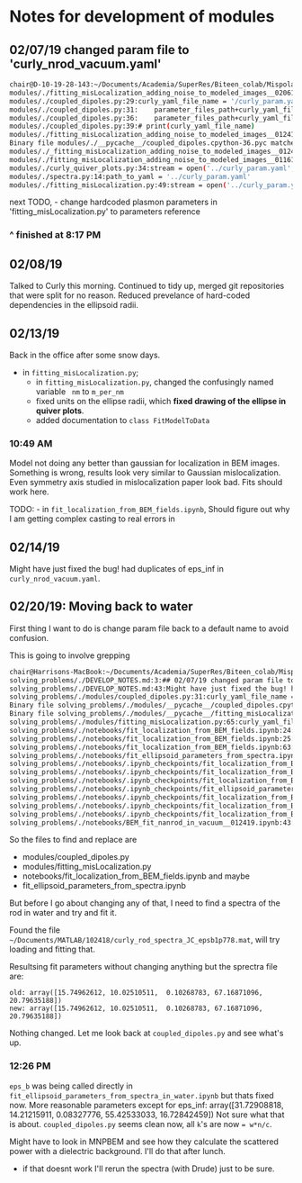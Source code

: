 # Notes for development of modules

## 02/07/19 changed param file to 'curly_nrod_vacuum.yaml'

```Bash
chair@D-10-19-28-143:~/Documents/Academia/SuperRes/Biteen_colab/Mispolarization/python/gitted/solving_problems$ grep -rn 'modules/.' -e 'curly'
modules/./fitting_misLocalization_adding_noise_to_modeled_images__020619.py:40:stream = open('../parameter_files/curly_param.yaml','r')
modules/./coupled_dipoles.py:29:curly_yaml_file_name = '/curly_param.yaml'
modules/./coupled_dipoles.py:31:    parameter_files_path+curly_yaml_file_name
modules/./coupled_dipoles.py:36:    parameter_files_path+curly_yaml_file_name,'r'
modules/./coupled_dipoles.py:39:# print(curly_yaml_file_name)
modules/./fitting_misLocalization_adding_noise_to_modeled_images__012419.py:37:stream = open('../curly_param.yaml','r')
Binary file modules/./__pycache__/coupled_dipoles.cpython-36.pyc matches
modules/./_fitting_misLocalization_adding_noise_to_modeled_images__012419.py:40:stream = open('../curly_param.yaml','r')
modules/./fitting_misLocalization_adding_noise_to_modeled_images__011619v11.py:34:stream = open('../curly_param.yaml','r')
modules/./curly_quiver_plots.py:34:stream = open('../curly_param.yaml','r')
modules/./spectra.py:14:path_to_yaml = '../curly_param.yaml'
modules/./fitting_misLocalization.py:49:stream = open('../curly_param.yaml','r')
```

next TODO, 
	- change hardcoded plasmon parameters in 'fitting_misLocalization.py' to parameters reference

### ^ finished at 8:17 PM

## 02/08/19
Talked to Curly this morning. Continued to tidy up, merged git repositories that were split for no reason. Reduced prevelance of hard-coded dependencies in the ellipsoid radii. 

## 02/13/19
Back in the office after some snow days. 
- in `fitting_misLocalization.py`;
	- in `fitting_misLocalization.py`, changed the confusingly named variable `	nm` to `m_per_nm`
	- fixed units on the ellipse radii, which __fixed drawing of the ellipse in quiver plots__.
	- added documentation to `class FitModelToData`

### 10:49 AM
Model not doing any better than gaussian for localization in BEM images. Something is wrong, results look very similar to Gaussian mislocalization. Even symmetry axis studied in mislocalization paper look bad. Fits should work here. 

TODO: 
	- in `fit_localization_from_BEM_fields.ipynb`, Should figure out why I am getting complex casting to real errors in 

## 02/14/19
Might have just fixed the bug! had duplicates of eps_inf in `curly_nrod_vacuum.yaml`.

## 02/20/19: Moving back to water
First thing I want to do is change param file back to a default name to avoid confusion. 

This is going to involve grepping 
```Bash
chair@Harrisons-MacBook:~/Documents/Academia/SuperRes/Biteen_colab/Mispolarization/python/gitted$ grep -rn 'solving_problems/.' -e 'curly_nrod_vacuum'
solving_problems/./DEVELOP_NOTES.md:3:## 02/07/19 changed param file to 'curly_nrod_vacuum.yaml'
solving_problems/./DEVELOP_NOTES.md:43:Might have just fixed the bug! had duplicates of eps_inf in `curly_nrod_vacuum.yaml`.
solving_problems/./modules/coupled_dipoles.py:31:curly_yaml_file_name = '/curly_nrod_vacuum.yaml'
Binary file solving_problems/./modules/__pycache__/coupled_dipoles.cpython-36.pyc matches
Binary file solving_problems/./modules/__pycache__/fitting_misLocalization.cpython-36.pyc matches
solving_problems/./modules/fitting_misLocalization.py:65:curly_yaml_file_name = '/curly_nrod_vacuum.yaml'
solving_problems/./notebooks/fit_localization_from_BEM_fields.ipynb:24:      "reading parameters from /Users/chair/Documents/Academia/SuperRes/Biteen_colab/Mispolarization/python/gitted/parameter_files/curly_nrod_vacuum.yaml\n",
solving_problems/./notebooks/fit_localization_from_BEM_fields.ipynb:25:      "reading parameters from /Users/chair/Documents/Academia/SuperRes/Biteen_colab/Mispolarization/python/gitted/parameter_files/curly_nrod_vacuum.yaml\n",
solving_problems/./notebooks/fit_localization_from_BEM_fields.ipynb:63:    "curly_yaml_file_name = '/curly_nrod_vacuum.yaml'\n",
solving_problems/./notebooks/fit_ellipsoid_parameters_from_spectra.ipynb:199:      "reading parameters from /Users/chair/Documents/Academia/SuperRes/Biteen_colab/Mispolarization/python/gitted/parameter_files/curly_nrod_vacuum.yaml\n",
solving_problems/./notebooks/.ipynb_checkpoints/fit_localization_from_BEM_fields-checkpoint.ipynb:24:      "reading parameters from /Users/chair/Documents/Academia/SuperRes/Biteen_colab/Mispolarization/python/gitted/parameter_files/curly_nrod_vacuum.yaml\n",
solving_problems/./notebooks/.ipynb_checkpoints/fit_localization_from_BEM_fields-checkpoint.ipynb:25:      "reading parameters from /Users/chair/Documents/Academia/SuperRes/Biteen_colab/Mispolarization/python/gitted/parameter_files/curly_nrod_vacuum.yaml\n",
solving_problems/./notebooks/.ipynb_checkpoints/fit_localization_from_BEM_fields-checkpoint.ipynb:63:    "curly_yaml_file_name = '/curly_nrod_vacuum.yaml'\n",
solving_problems/./notebooks/.ipynb_checkpoints/fit_ellipsoid_parameters_from_spectra-checkpoint.ipynb:199:      "reading parameters from /Users/chair/Documents/Academia/SuperRes/Biteen_colab/Mispolarization/python/gitted/parameter_files/curly_nrod_vacuum.yaml\n",
solving_problems/./notebooks/.ipynb_checkpoints/fit_localization_from_BEM_fields__true_pos_ini_model_guess-checkpoint.ipynb:24:      "reading parameters from /Users/chair/Documents/Academia/SuperRes/Biteen_colab/Mispolarization/python/gitted/parameter_files/curly_nrod_vacuum.yaml\n",
solving_problems/./notebooks/.ipynb_checkpoints/fit_localization_from_BEM_fields__true_pos_ini_model_guess-checkpoint.ipynb:25:      "reading parameters from /Users/chair/Documents/Academia/SuperRes/Biteen_colab/Mispolarization/python/gitted/parameter_files/curly_nrod_vacuum.yaml\n",
solving_problems/./notebooks/.ipynb_checkpoints/fit_localization_from_BEM_fields__true_pos_ini_model_guess-checkpoint.ipynb:63:    "curly_yaml_file_name = '/curly_nrod_vacuum.yaml'\n",
solving_problems/./notebooks/BEM_fit_nanrod_in_vacuum__012419.ipynb:43:    "stream = open('../curly_nrod_vacuum.yaml','r')\n",
```
So the files to find and replace are 
- modules/coupled_dipoles.py
- modules/fitting_misLocalization.py
- notebooks/fit_localization_from_BEM_fields.ipynb
and maybe 
- fit_ellipsoid_parameters_from_spectra.ipynb

But before I go about changing any of that, I need to find a spectra of the rod in water and try and fit it. 

Found the file `~/Documents/MATLAB/102418/curly_rod_spectra_JC_epsb1p778.mat`, will try loading and fitting that.

Resultsing fit parameters without changing anything but the sprectra file are:

	old: array([15.74962612, 10.02510511,  0.10268783, 67.16871096, 20.79635188])
	new: array([15.74962612, 10.02510511,  0.10268783, 67.16871096, 20.79635188])

Nothing changed. Let me look back at `coupled_dipoles.py` and see what's up.

### 12:26 PM
`eps_b` was being called directly in `fit_ellipsoid_parameters_from_spectra_in_water.ipynb` but thats fixed now. More reasonable parameters except for eps_inf:
	array([31.72908818, 14.21215911,  0.08327776, 55.42533033, 16.72842459])
Not sure what that is about. `coupled_dipoles.py` seems clean now, all `k`'s are now `= w*n/c`. 

Might have to look in MNPBEM and see how they calculate the scattered power with a dielectric background. I'll do that after lunch. 
- if that doesnt work I'll rerun the spectra (with Drude) just to be sure.


